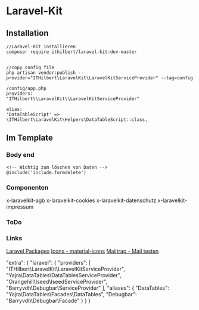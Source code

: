 # Laravel-Kit

## Installation
```
//Laravel-Kit installieren
composer require ithilbert/laravel-kit:dev-master


//copy config file
php artisan vendor:publish --provider="ITHilbert\LaravelKit\LaravelKitServiceProvider" --tag=config 

/config/app.php
providers:
"ITHilbert\\LaravelKit\\LaravelKitServiceProvider"

alias:
'DataTableScript' => \ITHilbert\LaravelKit\Helpers\DataTableScript::class,
```

## Im Template

### Body end
```
<!-- Wichtig zum löschen von Daten -->
@include('include.formdelete')
```

### Componenten
x-laravelkit-agb
x-laravelkit-cookies
x-laravelkit-datenschutz
x-laravelkit-impressum


### ToDo


### Links

[Laravel Packages](https://laravelpackage.com/) 
[Icons - material-icons](https://materializecss.com/icons.html) 
[Mailtrap - Mail testen](https://mailtrap.io) 




"extra": {
        "laravel": {
            "providers": [
                "ITHilbert\\LaravelKit\\LaravelKitServiceProvider",
                "Yajra\\DataTables\\DataTablesServiceProvider",
                "Orangehill\\Iseed\\IseedServiceProvider",
                "Barryvdh\\Debugbar\\ServiceProvider"
            ],
            "aliases": {
                "DataTables": "Yajra\\DataTables\\Facades\\DataTables",
                "Debugbar": "Barryvdh\\Debugbar\\Facade"
            }
        }
    }
